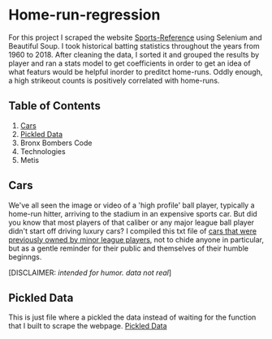 # Home-run-regression

For this project I scraped the website [Sports-Reference](https://www.sports-reference.com) using Selenium and Beautiful Soup. I took historical batting statistics throughout the years from 1960 to 2018. After cleaning the data, I sorted it and grouped the results by player and ran a stats model to get coefficients in order to get an idea of what featurs would be helpful inorder to preditct home-runs. Oddly enough, a high strikeout counts is positively correlated with home-runs.



## Table of Contents
1. [Cars](##-Cars)
2. [Pickled Data](##-Pickled-Data)
3. Bronx Bombers Code
4. Technologies 
5. Metis 

## Cars
We've all seen the image or video of a 'high profile' ball player, typically a home-run hitter, arriving to the stadium in an expensive sports car. But did you know that most players of that caliber or any major league ball player didn't start off driving luxury cars? I compiled this txt file of [cars that were previously owned by minor league players](https://github.com/Ezuniga13/Home-Run-regression/blob/main/minor-league-cars.txt), not to chide anyone in particular, but as a gentle reminder for their public and themselves of their humble beginngs. <br>

[DISCLAIMER: <em>intended for humor. data not real</em>] 

## Pickled Data
This is just file where a pickled the data instead of waiting for the function that I built to scrape the webpage. [Pickled Data](https://github.com/Ezuniga13/Home-Run-regression/blob/main/dummy.pkl)
